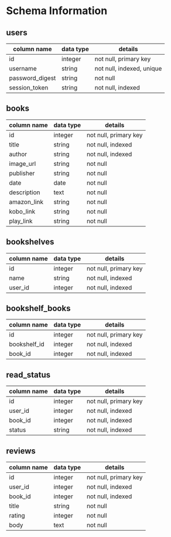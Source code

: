 # Schema Information

## users
column name     | data type | details
----------------|-----------|-----------------------
id              | integer   | not null, primary key
username           | string    | not null, indexed, unique
password_digest | string    | not null
session_token   | string    | not null, indexed

## books
column name     | data type | details
----------------|-----------|-----------------------
id              | integer   | not null, primary key
title           | string    | not null, indexed
author          | string    | not null, indexed
image_url       | string    | not null
publisher       | string    | not null
date            | date      | not null
description     | text      | not null
amazon_link     | string    | not null
kobo_link       | string    | not null
play_link       | string    | not null

## bookshelves
column name     | data type | details
----------------|-----------|-----------------------
id              | integer   | not null, primary key
name            | string    | not null, indexed
user_id         | integer   | not null, indexed

## bookshelf_books
column name     | data type | details
----------------|-----------|-----------------------
id              | integer   | not null, primary key
bookshelf_id    | integer   | not null, indexed
book_id         | integer   | not null, indexed

## read_status
column name     | data type | details
----------------|-----------|-----------------------
id              | integer   | not null, primary key
user_id         | integer   | not null, indexed
book_id         | integer   | not null, indexed
status          | string    | not null, indexed

## reviews
column name     | data type | details
----------------|-----------|-----------------------
id              | integer   | not null, primary key
user_id         | integer   | not null, indexed
book_id         | integer   | not null, indexed
title           | string    | not null
rating          | integer   | not null
body            | text      | not null
